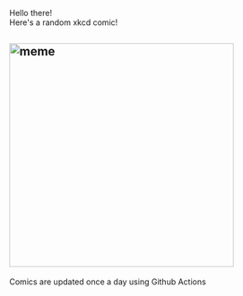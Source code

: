 Hello there! <br>Here's a random xkcd comic!<br>
## <img src="https://imgs.xkcd.com/comics/star_wars_voyager_1.png" alt="meme" width="400"/><br>
Comics are updated once a day using Github Actions